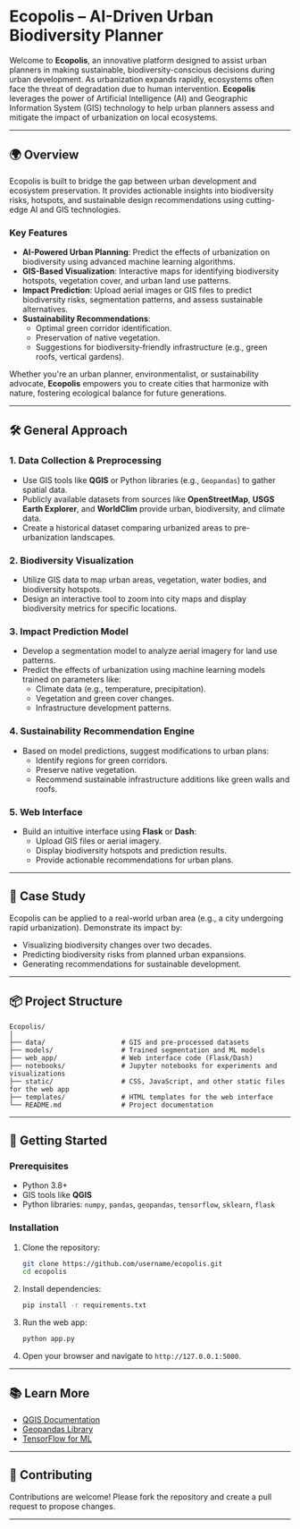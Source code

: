 # Ecopolis – AI-Driven Urban Biodiversity Planner

Welcome to **Ecopolis**, an innovative platform designed to assist urban planners in making sustainable, biodiversity-conscious decisions during urban development. As urbanization expands rapidly, ecosystems often face the threat of degradation due to human intervention. **Ecopolis** leverages the power of Artificial Intelligence (AI) and Geographic Information System (GIS) technology to help urban planners assess and mitigate the impact of urbanization on local ecosystems.

---

## 🌍 **Overview**

Ecopolis is built to bridge the gap between urban development and ecosystem preservation. It provides actionable insights into biodiversity risks, hotspots, and sustainable design recommendations using cutting-edge AI and GIS technologies.

### **Key Features**
- **AI-Powered Urban Planning**: Predict the effects of urbanization on biodiversity using advanced machine learning algorithms.
- **GIS-Based Visualization**: Interactive maps for identifying biodiversity hotspots, vegetation cover, and urban land use patterns.
- **Impact Prediction**: Upload aerial images or GIS files to predict biodiversity risks, segmentation patterns, and assess sustainable alternatives.
- **Sustainability Recommendations**:
  - Optimal green corridor identification.
  - Preservation of native vegetation.
  - Suggestions for biodiversity-friendly infrastructure (e.g., green roofs, vertical gardens).

Whether you're an urban planner, environmentalist, or sustainability advocate, **Ecopolis** empowers you to create cities that harmonize with nature, fostering ecological balance for future generations.

---

## 🛠️ **General Approach**

### **1. Data Collection & Preprocessing**
- Use GIS tools like **QGIS** or Python libraries (e.g., `Geopandas`) to gather spatial data.
- Publicly available datasets from sources like **OpenStreetMap**, **USGS Earth Explorer**, and **WorldClim** provide urban, biodiversity, and climate data.
- Create a historical dataset comparing urbanized areas to pre-urbanization landscapes.

### **2. Biodiversity Visualization**
- Utilize GIS data to map urban areas, vegetation, water bodies, and biodiversity hotspots.
- Design an interactive tool to zoom into city maps and display biodiversity metrics for specific locations.

### **3. Impact Prediction Model**
- Develop a segmentation model to analyze aerial imagery for land use patterns.
- Predict the effects of urbanization using machine learning models trained on parameters like:
  - Climate data (e.g., temperature, precipitation).
  - Vegetation and green cover changes.
  - Infrastructure development patterns.

### **4. Sustainability Recommendation Engine**
- Based on model predictions, suggest modifications to urban plans:
  - Identify regions for green corridors.
  - Preserve native vegetation.
  - Recommend sustainable infrastructure additions like green walls and roofs.

### **5. Web Interface**
- Build an intuitive interface using **Flask** or **Dash**:
  - Upload GIS files or aerial imagery.
  - Display biodiversity hotspots and prediction results.
  - Provide actionable recommendations for urban plans.

---

## 🧪 **Case Study**
Ecopolis can be applied to a real-world urban area (e.g., a city undergoing rapid urbanization). Demonstrate its impact by:
- Visualizing biodiversity changes over two decades.
- Predicting biodiversity risks from planned urban expansions.
- Generating recommendations for sustainable development.

---

## 📦 **Project Structure**
```
Ecopolis/
│
├── data/                   # GIS and pre-processed datasets
├── models/                 # Trained segmentation and ML models
├── web_app/                # Web interface code (Flask/Dash)
├── notebooks/              # Jupyter notebooks for experiments and visualizations
├── static/                 # CSS, JavaScript, and other static files for the web app
├── templates/              # HTML templates for the web interface
└── README.md               # Project documentation
```

---

## 🚀 **Getting Started**

### Prerequisites
- Python 3.8+
- GIS tools like **QGIS**
- Python libraries: `numpy`, `pandas`, `geopandas`, `tensorflow`, `sklearn`, `flask`

### Installation
1. Clone the repository:
   ```bash
   git clone https://github.com/username/ecopolis.git
   cd ecopolis
   ```
2. Install dependencies:
   ```bash
   pip install -r requirements.txt
   ```

3. Run the web app:
   ```bash
   python app.py
   ```

4. Open your browser and navigate to `http://127.0.0.1:5000`.

---

## 📚 **Learn More**
- [QGIS Documentation](https://qgis.org)
- [Geopandas Library](https://geopandas.org)
- [TensorFlow for ML](https://tensorflow.org)

---

## 🤝 **Contributing**
Contributions are welcome! Please fork the repository and create a pull request to propose changes.

---
